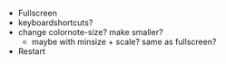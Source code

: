 
- Fullscreen
- keyboardshortcuts?
- change colornote-size? make smaller?
  - maybe with minsize + scale? same as fullscreen?
- Restart